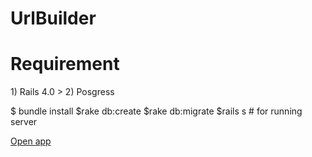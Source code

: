 # UrlBuilder


<h1>Requirement</h1>
1) Rails 4.0 > 
2) Posgress



$ bundle install
$rake db:create
$rake db:migrate
$rails s # for running server

<a href="http://localhost:3000">Open app</a>





